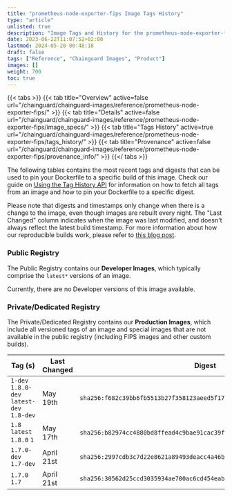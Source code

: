 ```yaml
---
title: "prometheus-node-exporter-fips Image Tags History"
type: "article"
unlisted: true
description: "Image Tags and History for the prometheus-node-exporter-fips Chainguard Image"
date: 2023-06-22T11:07:52+02:00
lastmod: 2024-05-20 00:48:18
draft: false
tags: ["Reference", "Chainguard Images", "Product"]
images: []
weight: 700
toc: true
---
```


{{< tabs >}}
{{< tab title="Overview" active=false url="/chainguard/chainguard-images/reference/prometheus-node-exporter-fips/" >}}
{{< tab title="Details" active=false url="/chainguard/chainguard-images/reference/prometheus-node-exporter-fips/image_specs/" >}}
{{< tab title="Tags History" active=true url="/chainguard/chainguard-images/reference/prometheus-node-exporter-fips/tags_history/" >}}
{{< tab title="Provenance" active=false url="/chainguard/chainguard-images/reference/prometheus-node-exporter-fips/provenance_info/" >}}
{{</ tabs >}}

The following tables contains the most recent tags and digests that can be used to pin your Dockerfile to a specific build of this image. Check our guide on [Using the Tag History API](/chainguard/chainguard-images/using-the-tag-history-api/) for information on how to fetch all tags from an image and how to pin your Dockerfile to a specific digest.

Please note that digests and timestamps only change when there is a change to the image, even though images are rebuilt every night. The "Last Changed" column indicates when the image was last modified, and doesn't always reflect the latest build timestamp. For more information about how our reproducible builds work, please refer to [this blog post](https://www.chainguard.dev/unchained/reproducing-chainguards-reproducible-image-builds).

### Public Registry
The Public Registry contains our **Developer Images**, which typically comprise the `latest*` versions of an image.

Currently, there are no Developer versions of this image available.

### Private/Dedicated Registry
The Private/Dedicated Registry contains our **Production Images**, which include all versioned tags of an image and special images that are not available in the public registry (including FIPS images and other custom builds).

| Tag (s)                                     | Last Changed | Digest                                                                    |
|---------------------------------------------|--------------|---------------------------------------------------------------------------|
|  `1-dev` `1.8.0-dev` `latest-dev` `1.8-dev` | May 19th     | `sha256:f682c39bb6fb5513b27f358123aeed5f17e42aac81d5589084e61591208f2bc3` |
|  `1.8` `latest` `1.8.0` `1`                 | May 17th     | `sha256:b82974cc4880bd8ffead4c9bae91cac39fd128860af614d75365ca75255c1594` |
|  `1.7.0-dev` `1.7-dev`                      | April 21st   | `sha256:2997cdb3c7d22e8621a89493deacc4a46b89d0daa9662ab211a9210864e27821` |
|  `1.7.0` `1.7`                              | April 21st   | `sha256:30562d25ccd3035934ae700ac6cd454eab35546bd9e006b3da12bf3906e3b289` |


